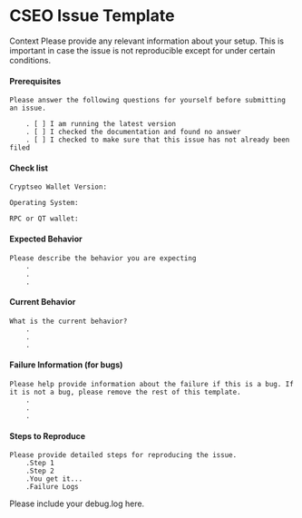 # CSEO Issue Template

Context
Please provide any relevant information about your setup. This is important in case the issue is not reproducible except for under certain conditions.

#### Prerequisites

    Please answer the following questions for yourself before submitting an issue.

        . [ ] I am running the latest version
        . [ ] I checked the documentation and found no answer
        . [ ] I checked to make sure that this issue has not already been filed

#### Check list

    Cryptseo Wallet Version:

    Operating System:
    
    RPC or QT wallet:
    
#### Expected Behavior

    Please describe the behavior you are expecting
        .
        .
        .
        
#### Current Behavior

    What is the current behavior?
        .
        .
        .
        
#### Failure Information (for bugs)

    Please help provide information about the failure if this is a bug. If it is not a bug, please remove the rest of this template.
        .
        .
        .
        
#### Steps to Reproduce

    Please provide detailed steps for reproducing the issue.
        .Step 1
        .Step 2
        .You get it...
        .Failure Logs

Please include your debug.log here.